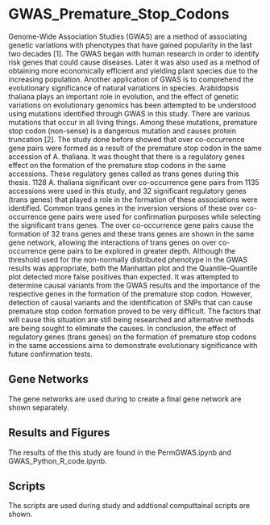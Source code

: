# GWAS_Premature_Stop_Codons
Genome-Wide Association Studies (GWAS) are a method of associating genetic variations with phenotypes that have gained popularity in the last two decades [1]. The GWAS began with human research in order to identify risk genes that could cause diseases. Later it was also used as a method of obtaining more economically efficient and yielding plant species due to the increasing population. Another application of GWAS is to comprehend the evolutionary significance of natural variations in species. Arabidopsis thaliana plays an important role in evolution, and the effect of genetic variations on evolutionary genomics has been attempted to be understood using mutations identified through GWAS in this study.
There are various mutations that occur in all living things. Among these mutations, premature stop codon (non-sense) is a dangerous mutation and causes protein truncation [2]. The study done before showed that over co-occurrence gene pairs were formed as a result of the premature stop codon in the same accession of A. thaliana. It was thought that there is a regulatory genes effect on the formation of the premature stop codons in the same accessions. These regulatory genes called as trans genes during this thesis. 1128 A. thaliana significant over co-occurrence gene pairs from 1135 accessions were used in this study, and 32 significant regulatory genes (trans genes) that played a role in the formation of these associations were identified. Common trans genes in the inversion versions of these over co-occurrence gene pairs were used for confirmation purposes while selecting the significant trans genes. The over co-occurrence gene pairs cause the formation of 32 trans genes and these trans genes are shown in the same gene network, allowing the interactions of trans genes on over co-occurrence gene pairs to be explored in greater depth. Although the threshold used for the non-normally distributed phenotype in the GWAS results was appropriate, both the Manhattan plot and the Quantile-Quantile plot detected more false positives than expected. It was attempted to determine causal variants from the GWAS results and the importance of the respective genes in the formation of the premature stop codon. However, detection of causal variants and the identification of SNPs that can cause premature stop codon formation proved to be very difficult. The factors that will cause this situation are still being researched and alternative methods are being sought to eliminate the causes.
In conclusion, the effect of regulatory genes (trans genes) on the formation of premature stop codons in the same accessions aims to demonstrate evolutionary significance with future confirmation tests.
## Gene Networks 
The gene networks are used during to create a final gene network are shown separately.
## Results and Figures
The results of the this study are found in the PermGWAS.ipynb and GWAS_Python_R_code.ipynb.
## Scripts 
The scripts are used during study and addtional computtainal scripts are shown. 


